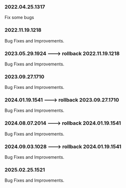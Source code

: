 ### 2022.04.25.1317
Fix some bugs

### 2022.11.19.1218
Bug Fixes and Improvements.

### 2023.05.29.1924 ---> rollback 2022.11.19.1218
Bug Fixes and Improvements.

### 2023.09.27.1710
Bug Fixes and Improvements.

### 2024.01.19.1541  ---> rollback  2023.09.27.1710
Bug Fixes and Improvements.

### 2024.08.07.2014  ---> rollback  2024.01.19.1541
Bug Fixes and Improvements.

### 2024.09.03.1028  ---> rollback  2024.01.19.1541
Bug Fixes and Improvements.

### 2025.02.25.1521
Bug Fixes and Improvements.